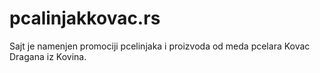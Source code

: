 # pcalinjakkovac.rs

Sajt je namenjen promociji pcelinjaka i proizvoda od meda pcelara Kovac Dragana iz Kovina.
